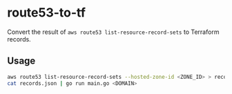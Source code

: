 # route53-to-tf

Convert the result of `aws route53 list-resource-record-sets` to Terraform records.

## Usage

```bash
aws route53 list-resource-record-sets --hosted-zone-id <ZONE_ID> > records.json
cat records.json | go run main.go <DOMAIN>
```
